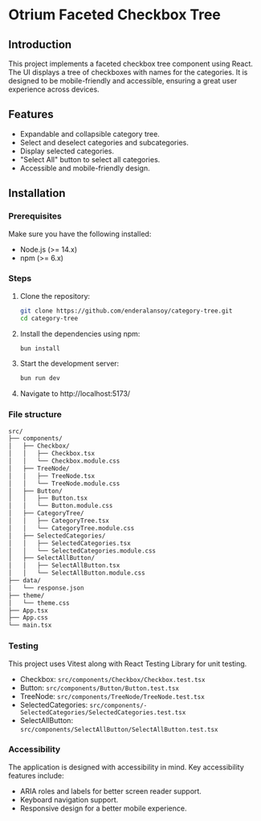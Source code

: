 # Otrium Faceted Checkbox Tree

## Introduction

This project implements a faceted checkbox tree component using React. The UI displays a tree of checkboxes with names for the categories. It is designed to be mobile-friendly and accessible, ensuring a great user experience across devices.

## Features

- Expandable and collapsible category tree.
- Select and deselect categories and subcategories.
- Display selected categories.
- "Select All" button to select all categories.
- Accessible and mobile-friendly design.

## Installation

### Prerequisites

Make sure you have the following installed:

- Node.js (>= 14.x)
- npm (>= 6.x)

### Steps

1. Clone the repository:
   ```sh
   git clone https://github.com/enderalansoy/category-tree.git
   cd category-tree
   ```

2. Install the dependencies using npm:
   ```sh 
   bun install
   ```

3. Start the development server:
   ```sh
   bun run dev
   ```

4. Navigate to http://localhost:5173/

### File structure

```sh
src/
├── components/
│   ├── Checkbox/
│   │   ├── Checkbox.tsx
│   │   └── Checkbox.module.css
│   ├── TreeNode/
│   │   ├── TreeNode.tsx
│   │   └── TreeNode.module.css
│   ├── Button/
│   │   ├── Button.tsx
│   │   └── Button.module.css
│   ├── CategoryTree/
│   │   ├── CategoryTree.tsx
│   │   └── CategoryTree.module.css
│   ├── SelectedCategories/
│   │   ├── SelectedCategories.tsx
│   │   └── SelectedCategories.module.css
│   ├── SelectAllButton/
│   │   ├── SelectAllButton.tsx
│   │   └── SelectAllButton.module.css
├── data/
│   └── response.json
├── theme/
│   └── theme.css
├── App.tsx
├── App.css
└── main.tsx

```

### Testing

This project uses Vitest along with React Testing Library for unit testing.

- Checkbox: `src/components/Checkbox/Checkbox.test.tsx`
- Button: `src/components/Button/Button.test.tsx`
- TreeNode: `src/components/TreeNode/TreeNode.test.tsx`
- SelectedCategories: `src/components/- SelectedCategories/SelectedCategories.test.tsx`
- SelectAllButton: `src/components/SelectAllButton/SelectAllButton.test.tsx`

### Accessibility

The application is designed with accessibility in mind. Key accessibility features include:

- ARIA roles and labels for better screen reader support.
- Keyboard navigation support.
- Responsive design for a better mobile experience.
